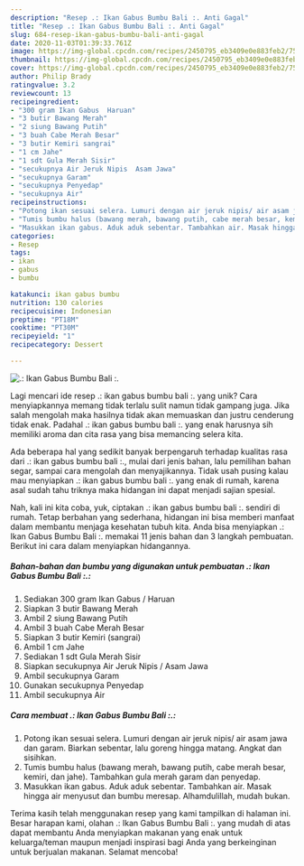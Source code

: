 ```yaml
---
description: "Resep .: Ikan Gabus Bumbu Bali :. Anti Gagal"
title: "Resep .: Ikan Gabus Bumbu Bali :. Anti Gagal"
slug: 684-resep-ikan-gabus-bumbu-bali-anti-gagal
date: 2020-11-03T01:39:33.761Z
image: https://img-global.cpcdn.com/recipes/2450795_eb3409e0e883feb2/751x532cq70/ikan-gabus-bumbu-bali-foto-resep-utama.jpg
thumbnail: https://img-global.cpcdn.com/recipes/2450795_eb3409e0e883feb2/751x532cq70/ikan-gabus-bumbu-bali-foto-resep-utama.jpg
cover: https://img-global.cpcdn.com/recipes/2450795_eb3409e0e883feb2/751x532cq70/ikan-gabus-bumbu-bali-foto-resep-utama.jpg
author: Philip Brady
ratingvalue: 3.2
reviewcount: 13
recipeingredient:
- "300 gram Ikan Gabus  Haruan"
- "3 butir Bawang Merah"
- "2 siung Bawang Putih"
- "3 buah Cabe Merah Besar"
- "3 butir Kemiri sangrai"
- "1 cm Jahe"
- "1 sdt Gula Merah Sisir"
- "secukupnya Air Jeruk Nipis  Asam Jawa"
- "secukupnya Garam"
- "secukupnya Penyedap"
- "secukupnya Air"
recipeinstructions:
- "Potong ikan sesuai selera. Lumuri dengan air jeruk nipis/ air asam jawa dan garam. Biarkan sebentar, lalu goreng hingga matang. Angkat dan sisihkan."
- "Tumis bumbu halus (bawang merah, bawang putih, cabe merah besar, kemiri, dan jahe). Tambahkan gula merah garam dan penyedap."
- "Masukkan ikan gabus. Aduk aduk sebentar. Tambahkan air. Masak hingga air menyusut dan bumbu meresap. Alhamdulillah, mudah bukan."
categories:
- Resep
tags:
- ikan
- gabus
- bumbu

katakunci: ikan gabus bumbu 
nutrition: 130 calories
recipecuisine: Indonesian
preptime: "PT18M"
cooktime: "PT30M"
recipeyield: "1"
recipecategory: Dessert

---
```



![.: Ikan Gabus Bumbu Bali :.](https://img-global.cpcdn.com/recipes/2450795_eb3409e0e883feb2/751x532cq70/ikan-gabus-bumbu-bali-foto-resep-utama.jpg)

Lagi mencari ide resep .: ikan gabus bumbu bali :. yang unik? Cara menyiapkannya memang tidak terlalu sulit namun tidak gampang juga. Jika salah mengolah maka hasilnya tidak akan memuaskan dan justru cenderung tidak enak. Padahal .: ikan gabus bumbu bali :. yang enak harusnya sih memiliki aroma dan cita rasa yang bisa memancing selera kita.

Ada beberapa hal yang sedikit banyak berpengaruh terhadap kualitas rasa dari .: ikan gabus bumbu bali :., mulai dari jenis bahan, lalu pemilihan bahan segar, sampai cara mengolah dan menyajikannya. Tidak usah pusing kalau mau menyiapkan .: ikan gabus bumbu bali :. yang enak di rumah, karena asal sudah tahu triknya maka hidangan ini dapat menjadi sajian spesial.




Nah, kali ini kita coba, yuk, ciptakan .: ikan gabus bumbu bali :. sendiri di rumah. Tetap berbahan yang sederhana, hidangan ini bisa memberi manfaat dalam membantu menjaga kesehatan tubuh kita. Anda bisa menyiapkan .: Ikan Gabus Bumbu Bali :. memakai 11 jenis bahan dan 3 langkah pembuatan. Berikut ini cara dalam menyiapkan hidangannya.

<!--inarticleads1-->

##### Bahan-bahan dan bumbu yang digunakan untuk pembuatan .: Ikan Gabus Bumbu Bali :.:

1. Sediakan 300 gram Ikan Gabus / Haruan
1. Siapkan 3 butir Bawang Merah
1. Ambil 2 siung Bawang Putih
1. Ambil 3 buah Cabe Merah Besar
1. Siapkan 3 butir Kemiri (sangrai)
1. Ambil 1 cm Jahe
1. Sediakan 1 sdt Gula Merah Sisir
1. Siapkan secukupnya Air Jeruk Nipis / Asam Jawa
1. Ambil secukupnya Garam
1. Gunakan secukupnya Penyedap
1. Ambil secukupnya Air




<!--inarticleads2-->

##### Cara membuat .: Ikan Gabus Bumbu Bali :.:

1. Potong ikan sesuai selera. Lumuri dengan air jeruk nipis/ air asam jawa dan garam. Biarkan sebentar, lalu goreng hingga matang. Angkat dan sisihkan.
1. Tumis bumbu halus (bawang merah, bawang putih, cabe merah besar, kemiri, dan jahe). Tambahkan gula merah garam dan penyedap.
1. Masukkan ikan gabus. Aduk aduk sebentar. Tambahkan air. Masak hingga air menyusut dan bumbu meresap. Alhamdulillah, mudah bukan.




Terima kasih telah menggunakan resep yang kami tampilkan di halaman ini. Besar harapan kami, olahan .: Ikan Gabus Bumbu Bali :. yang mudah di atas dapat membantu Anda menyiapkan makanan yang enak untuk keluarga/teman maupun menjadi inspirasi bagi Anda yang berkeinginan untuk berjualan makanan. Selamat mencoba!
